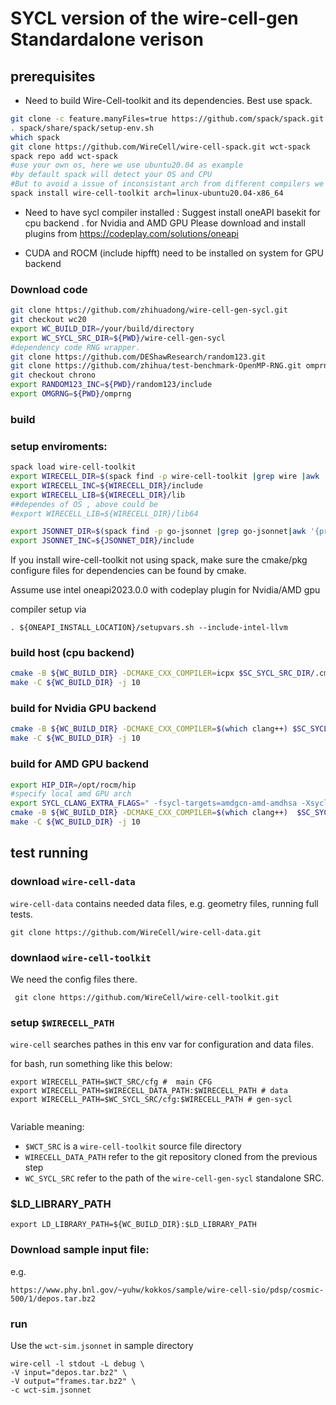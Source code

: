 # SYCL version of the wire-cell-gen Standardalone verison



## prerequisites
 - Need to build Wire-Cell-toolkit   and its dependencies.
   Best use spack.
```bash
git clone -c feature.manyFiles=true https://github.com/spack/spack.git
. spack/share/spack/setup-env.sh
which spack
git clone https://github.com/WireCell/wire-cell-spack.git wct-spack
spack repo add wct-spack
#use your own os, here we use ubuntu20.04 as example
#by default spack will detect your OS and CPU 
#But to avoid a issue of inconsistant arch from different compilers we choose x86_64   
spack install wire-cell-toolkit arch=linux-ubuntu20.04-x86_64

```
   

     
 - Need to have sycl compiler installed :
   Suggest install oneAPI basekit for cpu backend .
   for Nvidia and AMD GPU
   Please download and install plugins from 
   https://codeplay.com/solutions/oneapi

 - CUDA and ROCM (include hipfft) need to be installed on system for GPU backend

### Download code
```bash
git clone https://github.com/zhihuadong/wire-cell-gen-sycl.git 
git checkout wc20
export WC_BUILD_DIR=/your/build/directory
export WC_SYCL_SRC_DIR=${PWD}/wire-cell-gen-sycl
#dependency code RNG wrapper. 
git clone https://github.com/DEShawResearch/random123.git
git clone https://github.com/zhihua/test-benchmark-OpenMP-RNG.git omprng
git checkout chrono
export RANDOM123_INC=${PWD}/random123/include
export OMGRNG=${PWD}/omprng

```

### build 

### setup enviroments:
```bash
spack load wire-cell-toolkit
export WIRECELL_DIR=$(spack find -p wire-cell-toolkit |grep wire |awk '{print $2}'
export WIRECELL_INC=${WIRECELL_DIR}/include
export WIRECELL_LIB=${WIRECELL_DIR}/lib
##dependes of OS , above could be 
#export WIRECELL_LIB=${WIRECELL_DIR}/lib64

export JSONNET_DIR=$(spack find -p go-jsonnet |grep go-jsonnet|awk '{print $2}'
export JSONNET_INC=${JSONNET_DIR}/include
```
If you install wire-cell-toolkit not using spack, make sure the cmake/pkg configure files for dependencies can be found by cmake.


Assume use intel oneapi2023.0.0 with codeplay plugin for Nvidia/AMD gpu

compiler setup via 
```
. ${ONEAPI_INSTALL_LOCATION}/setupvars.sh --include-intel-llvm 
```
### build host (cpu backend)

```bash
cmake -B ${WC_BUILD_DIR} -DCMAKE_CXX_COMPILER=icpx $SC_SYCL_SRC_DIR/.cmake-sycl-dpcpp
make -C ${WC_BUILD_DIR} -j 10
```
### build for Nvidia GPU backend
```bash
cmake -B ${WC_BUILD_DIR} -DCMAKE_CXX_COMPILER=$(which clang++) $SC_SYCL_SRC_DIR/.cmake-sycl
make -C ${WC_BUILD_DIR} -j 10
```

### build for AMD GPU backend
```bash
export HIP_DIR=/opt/rocm/hip
#specify local amd GPU arch
export SYCL_CLANG_EXTRA_FLAGS=" -fsycl-targets=amdgcn-amd-amdhsa -Xsycl-target-backend --offload-arch=gfx906 "
cmake -B ${WC_BUILD_DIR} -DCMAKE_CXX_COMPILER=$(which clang++)  $SC_SYCL_SRC_DIR/.cmake-sycl-amd
make -C ${WC_BUILD_DIR} -j 10
```
## test running 


### download `wire-cell-data`

`wire-cell-data` contains needed data files, e.g. geometry files, running full tests.

```
git clone https://github.com/WireCell/wire-cell-data.git
```

### downlaod `wire-cell-toolkit`
We need the config files there.
```
 git clone https://github.com/WireCell/wire-cell-toolkit.git
```

 

### setup `$WIRECELL_PATH`

`wire-cell` searches pathes in this env var for configuration and data files.

for bash, run something like this below:

```
export WIRECELL_PATH=$WCT_SRC/cfg #  main CFG
export WIRECELL_PATH=$WIRECELL_DATA_PATH:$WIRECELL_PATH # data
export WIRECELL_PATH=$WC_SYCL_SRC/cfg:$WIRECELL_PATH # gen-sycl


```
Variable meaning:
 - `$WCT_SRC` is a `wire-cell-toolkit` source file directory
 - `WIRECELL_DATA_PATH` refer to the git repository cloned from the previous step
 - `WC_SYCL_SRC` refer to the  path of the `wire-cell-gen-sycl` standalone SRC.

### $LD_LIBRARY_PATH

```
export LD_LIBRARY_PATH=${WC_BUILD_DIR}:$LD_LIBRARY_PATH
```

### Download sample input file:
e.g.   
```
https://www.phy.bnl.gov/~yuhw/kokkos/sample/wire-cell-sio/pdsp/cosmic-500/1/depos.tar.bz2
```

### run
Use the `wct-sim.jsonnet` in  sample directory 
```
wire-cell -l stdout -L debug \
-V input="depos.tar.bz2" \
-V output="frames.tar.bz2" \
-c wct-sim.jsonnet
```

